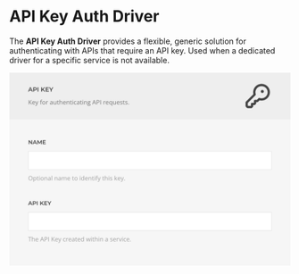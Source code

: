 # API Key Auth Driver

The **API Key Auth Driver** provides a flexible, generic solution for authenticating with APIs that require an API key. Used when a dedicated driver for a specific service is not available.

![API Auth Driver](../assets/driver-api-key.webp)
